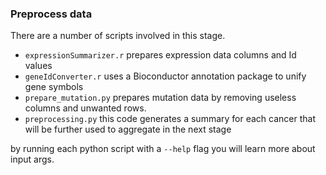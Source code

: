 ### Preprocess data

There are a number of scripts involved in this stage.

- `expressionSummarizer.r` prepares expression data columns and Id values
- `geneIdConverter.r` uses a Bioconductor annotation package to unify gene symbols
- `prepare_mutation.py` prepares mutation data by removing useless columns and unwanted rows.
- `preprocessing.py` this code generates a summary for each cancer that will be further used to aggregate in the next stage

by running each python script with a `--help` flag you will learn more about input args.